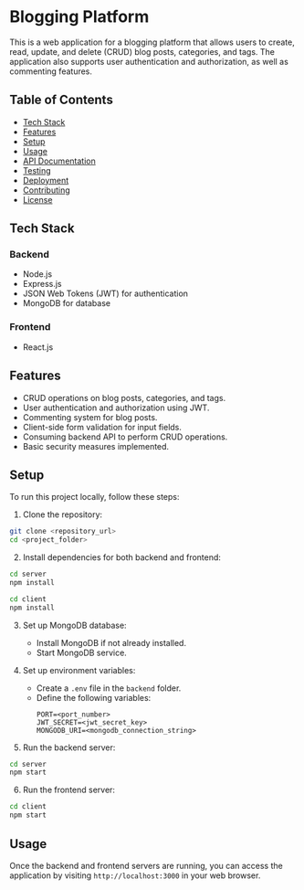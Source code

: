 # Blogging Platform

This is a web application for a blogging platform that allows users to create, read, update, and delete (CRUD) blog posts, categories, and tags. The application also supports user authentication and authorization, as well as commenting features.

## Table of Contents

- [Tech Stack](#tech-stack)
- [Features](#features)
- [Setup](#setup)
- [Usage](#usage)
- [API Documentation](#api-documentation)
- [Testing](#testing)
- [Deployment](#deployment)
- [Contributing](#contributing)
- [License](#license)

## Tech Stack

### Backend

- Node.js
- Express.js
- JSON Web Tokens (JWT) for authentication
- MongoDB for database

### Frontend

- React.js

## Features

- CRUD operations on blog posts, categories, and tags.
- User authentication and authorization using JWT.
- Commenting system for blog posts.
- Client-side form validation for input fields.
- Consuming backend API to perform CRUD operations.
- Basic security measures implemented.

## Setup

To run this project locally, follow these steps:

1. Clone the repository:

```bash
git clone <repository_url>
cd <project_folder>
```

2. Install dependencies for both backend and frontend:

```bash
cd server
npm install

cd client
npm install
```

3. Set up MongoDB database:

   - Install MongoDB if not already installed.
   - Start MongoDB service.

4. Set up environment variables:

   - Create a `.env` file in the `backend` folder.
   - Define the following variables:
     ```
     PORT=<port_number>
     JWT_SECRET=<jwt_secret_key>
     MONGODB_URI=<mongodb_connection_string>
     ```

5. Run the backend server:

```bash
cd server
npm start
```

6. Run the frontend server:

```bash
cd client
npm start
```

## Usage

Once the backend and frontend servers are running, you can access the application by visiting `http://localhost:3000` in your web browser.

